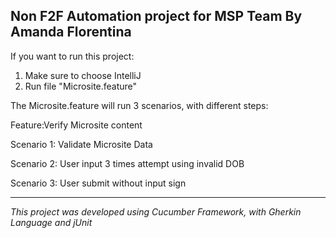 Non F2F Automation project for MSP Team By Amanda Florentina
----------------------------------------------------------------------------------------------------------------------------------------

If you want to run this project:
  1. Make sure to choose IntelliJ
  2. Run file "Microsite.feature"
  
The Microsite.feature will run 3 scenarios, with different steps:

Feature:Verify Microsite content
  
  Scenario 1: Validate Microsite Data

  Scenario 2: User input 3 times attempt using invalid DOB

  Scenario 3: User submit without input sign

--------------------------------------------------------------------------------

*This project was developed using Cucumber Framework, with Gherkin Language and jUnit*